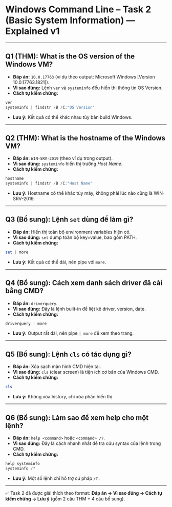 # Windows Command Line – Task 2 (Basic System Information) — Explained v1

---

## Q1 (THM): What is the OS version of the Windows VM?
- **Đáp án:** `10.0.17763` (ví dụ theo output: Microsoft Windows [Version 10.0.17763.1821]).  
- **Vì sao đúng:** Lệnh `ver` và `systeminfo` đều hiển thị thông tin OS Version.  
- **Cách tự kiểm chứng:**  
```powershell
ver
systeminfo | findstr /B /C:"OS Version"
```
- **Lưu ý:** Kết quả có thể khác nhau tùy bản build Windows.

---

## Q2 (THM): What is the hostname of the Windows VM?
- **Đáp án:** `WIN-SRV-2019` (theo ví dụ trong output).  
- **Vì sao đúng:** `systeminfo` hiển thị trường *Host Name*.  
- **Cách tự kiểm chứng:**  
```powershell
hostname
systeminfo | findstr /B /C:"Host Name"
```
- **Lưu ý:** Hostname có thể khác tùy máy, không phải lúc nào cũng là WIN-SRV-2019.

---

## Q3 (Bổ sung): Lệnh `set` dùng để làm gì?
- **Đáp án:** Hiển thị toàn bộ environment variables hiện có.  
- **Vì sao đúng:** `set` dump toàn bộ key=value, bao gồm PATH.  
- **Cách tự kiểm chứng:**  
```powershell
set | more
```
- **Lưu ý:** Kết quả có thể dài, nên pipe với `more`.

---

## Q4 (Bổ sung): Cách xem danh sách driver đã cài bằng CMD?
- **Đáp án:** `driverquery`.  
- **Vì sao đúng:** Đây là lệnh built-in để liệt kê driver, version, date.  
- **Cách tự kiểm chứng:**  
```powershell
driverquery | more
```
- **Lưu ý:** Output rất dài, nên pipe `| more` để xem theo trang.

---

## Q5 (Bổ sung): Lệnh `cls` có tác dụng gì?
- **Đáp án:** Xóa sạch màn hình CMD hiện tại.  
- **Vì sao đúng:** `cls` (clear screen) là tiện ích cơ bản của Windows CMD.  
- **Cách tự kiểm chứng:**  
```powershell
cls
```
- **Lưu ý:** Không xóa history, chỉ xóa phần hiển thị.

---

## Q6 (Bổ sung): Làm sao để xem help cho một lệnh?
- **Đáp án:** `help <command>` hoặc `<command> /?`.  
- **Vì sao đúng:** Đây là cách nhanh nhất để tra cứu syntax của lệnh trong CMD.  
- **Cách tự kiểm chứng:**  
```powershell
help systeminfo
systeminfo /?
```
- **Lưu ý:** Một số lệnh chỉ hỗ trợ cú pháp `/?.`

---

✅ Task 2 đã được giải thích theo format: **Đáp án → Vì sao đúng → Cách tự kiểm chứng → Lưu ý** (gồm 2 câu THM + 4 câu bổ sung).